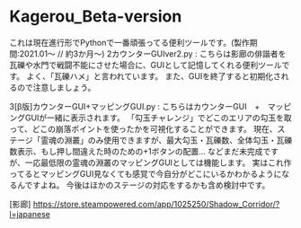 # Kagerou_Beta-version
これは現在進行形でPythonで一番頑張ってる便利ツールです。(製作期間:2021.01～ // 約3か月～)
2カウンターGUIver2.py : こちらは影廊の俳諧者を瓦礫や水門で戦闘不能にさせた場合に、GUIとして記憶してくれる便利ツールです。
よく、「瓦礫ハメ」と言われています。
また、GUIを終了すると初期化されるので注意しましょう。

3[β版]カウンターGUI+マッピングGUI.py : こちらはカウンターGUI　+　マッピングGUIが一緒に表示されます。
「勾玉チャレンジ」でどこのエリアの勾玉を取って、どこの崩落ポイントを使ったかを可視化することができます。
現在、ステージ「霊魂の淵叢」のみ使用できますが、最大勾玉・瓦礫数、全体勾玉・瓦礫数表示、もし押し間違えた時のための+1ボタンの配置...
などまだ未完成ですが、一応最低限の霊魂の淵叢のマッピングGUIとしては機能します。
実はこれ作ってるとマッピングGUI見なくても感覚で今自分がどこにいるかわかるようになるんですよね。
今後はほかのステージの対応をするかも含め検討中です。

[影廊]
https://store.steampowered.com/app/1025250/Shadow_Corridor/?l=japanese
